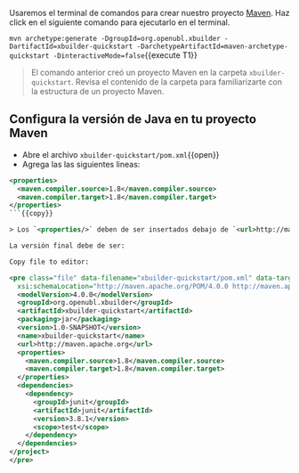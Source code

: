 Usaremos el terminal de comandos para crear nuestro proyecto [Maven](https://maven.apache.org/). Haz click en el siguiente comando para ejecutarlo en el terminal.

`mvn archetype:generate -DgroupId=org.openubl.xbuilder -DartifactId=xbuilder-quickstart -DarchetypeArtifactId=maven-archetype-quickstart -DinteractiveMode=false`{{execute T1}}

> El comando anterior creó un proyecto Maven en la carpeta `xbuilder-quickstart`. Revisa el contenido de la carpeta para familiarizarte con la estructura de un proyecto Maven.

## Configura la versión de Java en tu proyecto Maven

- Abre el archivo `xbuilder-quickstart/pom.xml`{{open}}
- Agrega las las siguientes lineas:

```xml
<properties>
  <maven.compiler.source>1.8</maven.compiler.source>
  <maven.compiler.target>1.8</maven.compiler.target>
</properties>
```{{copy}}

> Los `<properties/>` deben de ser insertados debajo de `<url>http://maven.apache.org</url>`

La versión final debe de ser:

Copy file to editor:

<pre class="file" data-filename="xbuilder-quickstart/pom.xml" data-target="replace"><project xmlns="http://maven.apache.org/POM/4.0.0" xmlns:xsi="http://www.w3.org/2001/XMLSchema-instance"
  xsi:schemaLocation="http://maven.apache.org/POM/4.0.0 http://maven.apache.org/maven-v4_0_0.xsd">
  <modelVersion>4.0.0</modelVersion>
  <groupId>org.openubl.xbuilder</groupId>
  <artifactId>xbuilder-quickstart</artifactId>
  <packaging>jar</packaging>
  <version>1.0-SNAPSHOT</version>
  <name>xbuilder-quickstart</name>
  <url>http://maven.apache.org</url>
  <properties>
    <maven.compiler.source>1.8</maven.compiler.source>
    <maven.compiler.target>1.8</maven.compiler.target>
  </properties>
  <dependencies>
    <dependency>
      <groupId>junit</groupId>
      <artifactId>junit</artifactId>
      <version>3.8.1</version>
      <scope>test</scope>
    </dependency>
  </dependencies>
</project>
</pre>
